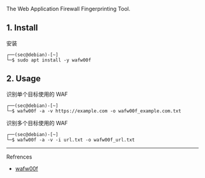 The Web Application Firewall Fingerprinting Tool.

## 1. Install

安装

```
┌──(sec@debian)-[~]
└─$ sudo apt install -y wafw00f
```

## 2. Usage

识别单个目标使用的 WAF

```
┌──(sec@debian)-[~]
└─$ wafw00f -a -v https://example.com -o wafw00f_example.com.txt
```

识别多个目标使用的 WAF

```
┌──(sec@debian)-[~]
└─$ wafw00f -a -v -i url.txt -o wafw00f_url.txt
```

---

Refrences

- [wafw00f](https://www.kali.org/tools/wafw00f/)

